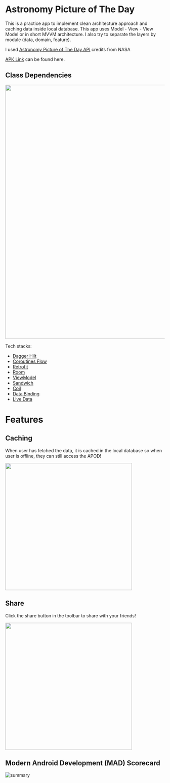 # Astronomy Picture of The Day

This is a practice app to implement clean architecture approach and caching data inside local database. This app uses Model - View - View Model or in short MVVM architecture. I also try to separate the layers by module (data, domain, feature).

I used [Astronomy Picture of The Day API](https://api.nasa.gov/) credits from NASA</br>

[APK Link](https://drive.google.com/drive/folders/1Im-ElCAsVd5Ypbme-WFach1WWfSoEgp1) can be found here.

## Class Dependencies

<img src="https://user-images.githubusercontent.com/32363208/163707322-7a300900-8ed7-4b0d-b09d-2727416dfeb3.png" width=800/>

Tech stacks:
- [Dagger Hilt](https://dagger.dev/hilt/)
- [Coroutines Flow](https://developer.android.com/kotlin/flow)
- [Retrofit](https://square.github.io/retrofit/)
- [Room](https://developer.android.com/jetpack/androidx/releases/room?gclid=CjwKCAjw9e6SBhB2EiwA5myr9pZNVzZTPdatv1KbEl9wkqbTSoT6QFzSLrvHT_F5udnkcbbxD8kygxoCuT4QAvD_BwE&gclsrc=aw.ds)
- [ViewModel](https://developer.android.com/topic/libraries/architecture/viewmodel)
- [Sandwich](https://github.com/skydoves/sandwich)
- [Coil](https://github.com/coil-kt/coil)
- [Data Binding](https://developer.android.com/topic/libraries/data-binding)
- [Live Data](https://developer.android.com/topic/libraries/architecture/livedata)

# Features

## Caching
When user has fetched the data, it is cached in the local database so when user is offline, they can still access the APOD!

<img src="https://user-images.githubusercontent.com/32363208/163707543-cdcec8dd-58f4-475f-bbab-4726b6a8449d.jpg" width=400/>

## Share
Click the share button in the toolbar to share with your friends!

<img src="https://user-images.githubusercontent.com/32363208/163707599-4e87bc64-72a2-46fb-a323-cc6f796dd1ca.jpg" width=400/>

## Modern Android Development (MAD) Scorecard

![summary](https://user-images.githubusercontent.com/32363208/163847823-f388bf12-e3a2-4241-b23f-6842fb44f460.png)
